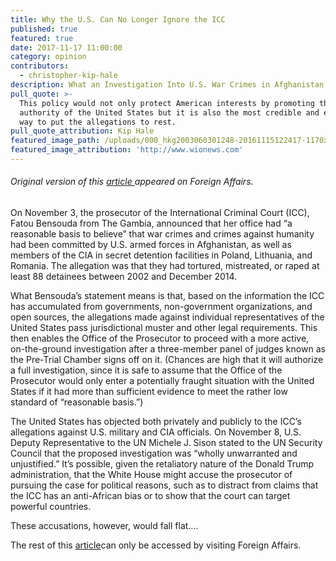 ```yaml
---
title: Why the U.S. Can No Longer Ignore the ICC
published: true
featured: true
date: 2017-11-17 11:00:00
category: opinion
contributors:
  - christopher-kip-hale
description: What an Investigation Into U.S. War Crimes in Afghanistan Would Mean
pull_quote: >-
  This policy would not only protect American interests by promoting the moral
  authority of the United States but it is also the most credible and expedient
  way to put the allegations to rest.
pull_quote_attribution: Kip Hale
featured_image_path: /uploads/000_hkg2003060301248-20161115122417-1170x645.jpg
featured_image_attribution: 'http://www.wionews.com'
---
```



###### Original version of this&nbsp;[article&nbsp;](https://www.foreignaffairs.com/articles/afghanistan/2017-11-16/why-us-can-no-longer-ignore-icc)appeared on Foreign Affairs.

On November 3, the prosecutor of the International Criminal Court (ICC), Fatou Bensouda from The Gambia, announced that her office had “a reasonable basis to believe” that war crimes and crimes against humanity had been committed by U.S. armed forces in Afghanistan, as well as members of the CIA in secret detention facilities in Poland, Lithuania, and Romania. The allegation was that they had tortured, mistreated, or raped at least 88 detainees between 2002 and December 2014.

What Bensouda’s statement means is that, based on the information the ICC has accumulated from governments, non-government organizations, and open sources, the allegations made against individual representatives of the United States pass jurisdictional muster and other legal requirements. This then enables the Office of the Prosecutor to proceed with a more active, on-the-ground investigation after a three-member panel of judges known as the Pre-Trial Chamber signs off on it. (Chances are high that it will authorize a full investigation, since it is safe to assume that the Office of the Prosecutor would only enter a potentially fraught situation with the United States if it had more than sufficient evidence to meet the rather low standard of “reasonable basis.”)

The United States has objected both privately and publicly to the ICC’s allegations against U.S. military and CIA officials. On November 8, U.S. Deputy Representative to the UN Michele J. Sison stated to the UN Security Council that the proposed investigation was “wholly unwarranted and unjustified.” It’s possible, given the retaliatory nature of the Donald Trump administration, that the White House might accuse the prosecutor of pursuing the case for political reasons, such as to distract from claims that the ICC has an anti-African bias or to show that the court can target powerful countries.

These accusations, however, would fall flat....

The rest of this [article](https://www.foreignaffairs.com/articles/afghanistan/2017-11-16/why-us-can-no-longer-ignore-icc)can only be accessed by visiting Foreign Affairs.&nbsp;